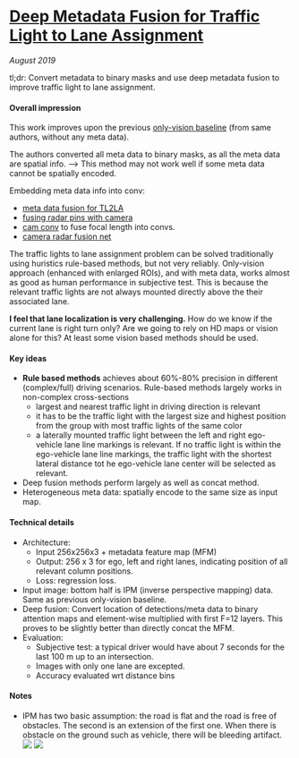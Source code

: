 # [Deep Metadata Fusion for Traffic Light to Lane Assignment](https://ieeexplore.ieee.org/stamp/stamp.jsp?arnumber=8613841)

_August 2019_

tl;dr: Convert metadata to binary masks and use deep metadata fusion to improve traffic light to lane assignment.

#### Overall impression
This work improves upon the previous [only-vision baseline](https://ieeexplore.ieee.org/document/8569421) (from same authors, without any meta data).

The authors converted all meta data to binary masks, as all the meta data are spatial info. --> This method may not work well if some meta data cannot be spatially encoded. 

Embedding meta data info into conv:

- [meta data fusion for TL2LA](deep_lane_association.md)
- [fusing radar pins with camera](distant_object_radar.md)
- [cam conv](cam_conv.md) to fuse focal length into convs.
- [camera radar fusion net](crf_net.md)


The traffic lights to lane assignment problem can be solved traditionally using huristics rule-based methods, but not very reliably. Only-vision approach (enhanced with enlarged ROIs), and with meta data, works almost as good as human performance in subjective test. This is because the relevant traffic lights are not always mounted directly above the their associated lane.

**I feel that lane localization is very challenging.** How do we know if the current lane is right turn only? Are we going to rely on HD maps or vision alone for this? At least some vision based methods should be used. 

#### Key ideas
- **Rule based methods** achieves about 60%-80% precision in different (complex/full) driving scenarios. Rule-based methods largely works in non-complex cross-sections
	- largest and nearest traffic light in driving direction is relevant
	- it has to be the traffic light with the largest size and highest position from the group with most traffic lights of the same color
	- a laterally mounted traffic light between the left and right ego-vehicle lane line markings is relevant. If no traffic light is within the ego-vehicle lane line markings, the traffic light with the shortest lateral distance tot he ego-vehicle lane center will be selected as relevant.
- Deep fusion methods perform largely as well as concat method. 
- Heterogeneous meta data: spatially encode to the same size as input map.

#### Technical details
- Architecture:
	- Input 256x256x3 + metadata feature map (MFM)
	- Output: 256 x 3 for ego, left and right lanes, indicating position of all relevant column positions. 
	- Loss: regression loss.
- Input image: bottom half is IPM (inverse perspective mapping) data. Same as previous only-vision baseline.
- Deep fusion: Convert location of detections/meta data to binary attention maps and element-wise multiplied with first F=12 layers. This proves to be slightly better than directly concat the MFM.
- Evaluation: 
	- Subjective test: a typical driver would have about 7 seconds for the last 100 m up to an intersection.
	- Images with only one lane are excepted.
	- Accuracy evaluated wrt distance bins

#### Notes
- IPM has two basic assumption: the road is flat and the road is free of obstacles. The second is an extension of the first one. When there is obstacle on the ground such as vehicle, there will be bleeding artifact.
![](https://ai2-s2-public.s3.amazonaws.com/figures/2017-08-08/868aaca19e48a6299900172ef2e11e940cd30435/2-Figure1-1.png)
![](https://ars.els-cdn.com/content/image/1-s2.0-S1566253514001031-gr19.jpg)

